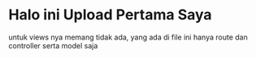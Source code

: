 <h1>Halo ini Upload Pertama Saya</h1>
<p>untuk views nya memang tidak ada,
yang ada di file ini hanya route dan controller serta model saja</p>
